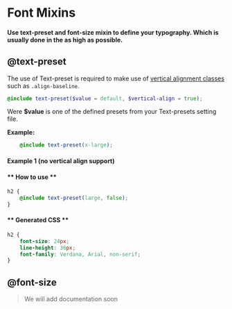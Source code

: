 # Font Mixins
#### Use text-preset and font-size mixin to define your typography. Which is usually done in the as high as possible. 


## @text-preset
The use of Text-preset is required to make use of [vertical alignment classes](typography/vertical-alignments.md) such as `.align-baseline`.

```scss
@include text-preset($value = default, $vertical-align = true);
```

Were **$value** is one of the defined presets from your Text-presets setting file.

**Example:**
```scss
	@include text-preset(x-large);
```


#### Example 1 (no vertical align support)
<!-- tabs:start -->

#### ** How to use **
```scss
h2 {
	@include text-preset(large, false);
}
``` 
#### ** Generated CSS **
```css
h2 {
	font-size: 24px;
	line-height: 36px;
	font-family: Verdana, Arial, non-serif;
}

```

<!-- tabs:end -->




## @font-size
> We will add documentation soon

